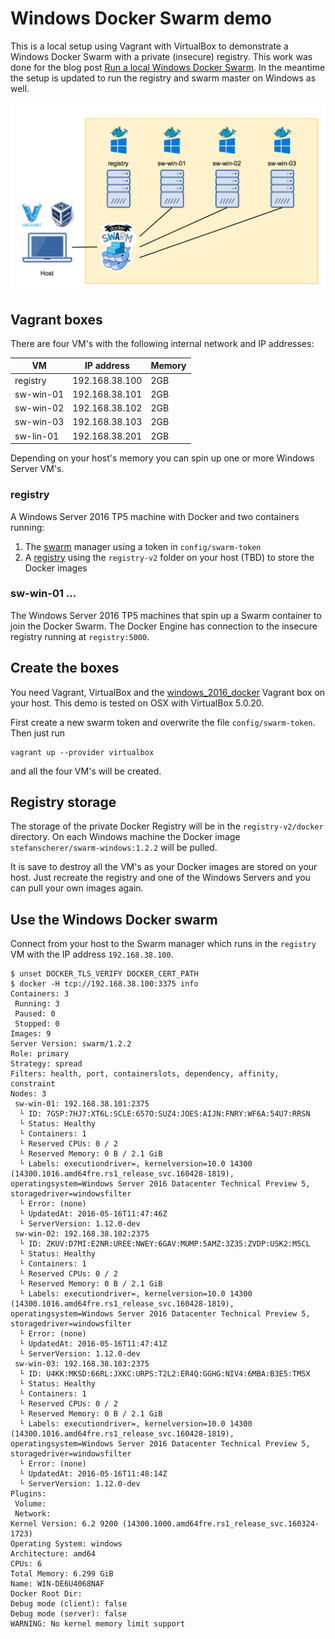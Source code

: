 # Windows Docker Swarm demo

This is a local setup using Vagrant with VirtualBox to demonstrate a Windows Docker Swarm with a private (insecure) registry. This work was done for the blog post [Run a local Windows Docker Swarm](https://stefanscherer.github.io/build-your-local-windows-docker-swarm/). In the meantime the setup is updated to run the registry and swarm master on Windows as well.

![Windows Docker Swarm demo](images/windows_swarm_demo.png)

## Vagrant boxes

There are four VM's with the following internal network and IP addresses:

| VM        | IP address     | Memory |
|-----------|----------------|--------|
| registry  | 192.168.38.100 | 2GB    |
| sw-win-01 | 192.168.38.101 | 2GB    |
| sw-win-02 | 192.168.38.102 | 2GB    |
| sw-win-03 | 192.168.38.103 | 2GB    |
| sw-lin-01 | 192.168.38.201 | 2GB    |

Depending on your host's memory you can spin up one or more Windows Server VM's.

### registry

A Windows Server 2016 TP5 machine with Docker and two containers running:

1. The [swarm](https://github.com/StefanScherer/dockerfiles-windows/tree/master/swarm) manager using a token in `config/swarm-token`
2. A [registry](https://github.com/StefanScherer/dockerfiles-windows/tree/master/registry) using the `registry-v2` folder on your host (TBD) to store the Docker images

### sw-win-01 ...

The Windows Server 2016 TP5 machines that spin up a Swarm container to join the Docker Swarm.
The Docker Engine has connection to the insecure registry running at `registry:5000`.

## Create the boxes

You need Vagrant, VirtualBox and the [windows_2016_docker](https://github.com/StefanScherer/packer-windows) Vagrant box on your host.
This demo is tested on OSX with VirtualBox 5.0.20.

First create a new swarm token and overwrite the file `config/swarm-token`.
Then just run

```
vagrant up --provider virtualbox
```

and all the four VM's will be created.

## Registry storage

The storage of the private Docker Registry will be in the `registry-v2/docker` directory. On each Windows machine the Docker image `stefanscherer/swarm-windows:1.2.2` will be pulled.

It is save to destroy all the VM's as your Docker images are stored on your host.
Just recreate the registry and one of the Windows Servers and you can pull your own images again.

## Use the Windows Docker swarm

Connect from your host to the Swarm manager which runs in the `registry` VM with the IP address `192.168.38.100`.

```
$ unset DOCKER_TLS_VERIFY DOCKER_CERT_PATH
$ docker -H tcp://192.168.38.100:3375 info
Containers: 3
 Running: 3
 Paused: 0
 Stopped: 0
Images: 9
Server Version: swarm/1.2.2
Role: primary
Strategy: spread
Filters: health, port, containerslots, dependency, affinity, constraint
Nodes: 3
 sw-win-01: 192.168.38.101:2375
  └ ID: 7GSP:7HJ7:XT6L:SCLE:657O:SUZ4:JOES:AIJN:FNRY:WF6A:54U7:RRSN
  └ Status: Healthy
  └ Containers: 1
  └ Reserved CPUs: 0 / 2
  └ Reserved Memory: 0 B / 2.1 GiB
  └ Labels: executiondriver=, kernelversion=10.0 14300 (14300.1016.amd64fre.rs1_release_svc.160428-1819), operatingsystem=Windows Server 2016 Datacenter Technical Preview 5, storagedriver=windowsfilter
  └ Error: (none)
  └ UpdatedAt: 2016-05-16T11:47:46Z
  └ ServerVersion: 1.12.0-dev
 sw-win-02: 192.168.38.102:2375
  └ ID: ZKUV:D7MI:E2NR:UREE:NWEY:6GAV:MUMP:5AMZ:3Z35:ZVDP:USK2:M5CL
  └ Status: Healthy
  └ Containers: 1
  └ Reserved CPUs: 0 / 2
  └ Reserved Memory: 0 B / 2.1 GiB
  └ Labels: executiondriver=, kernelversion=10.0 14300 (14300.1016.amd64fre.rs1_release_svc.160428-1819), operatingsystem=Windows Server 2016 Datacenter Technical Preview 5, storagedriver=windowsfilter
  └ Error: (none)
  └ UpdatedAt: 2016-05-16T11:47:41Z
  └ ServerVersion: 1.12.0-dev
 sw-win-03: 192.168.38.103:2375
  └ ID: U4KK:MKSD:66RL:JXKC:URPS:T2L2:ER4Q:GGHG:NIV4:6MBA:B3E5:TMSX
  └ Status: Healthy
  └ Containers: 1
  └ Reserved CPUs: 0 / 2
  └ Reserved Memory: 0 B / 2.1 GiB
  └ Labels: executiondriver=, kernelversion=10.0 14300 (14300.1016.amd64fre.rs1_release_svc.160428-1819), operatingsystem=Windows Server 2016 Datacenter Technical Preview 5, storagedriver=windowsfilter
  └ Error: (none)
  └ UpdatedAt: 2016-05-16T11:48:14Z
  └ ServerVersion: 1.12.0-dev
Plugins:
 Volume:
 Network:
Kernel Version: 6.2 9200 (14300.1000.amd64fre.rs1_release_svc.160324-1723)
Operating System: windows
Architecture: amd64
CPUs: 6
Total Memory: 6.299 GiB
Name: WIN-DE6U4068NAF
Docker Root Dir:
Debug mode (client): false
Debug mode (server): false
WARNING: No kernel memory limit support
```
